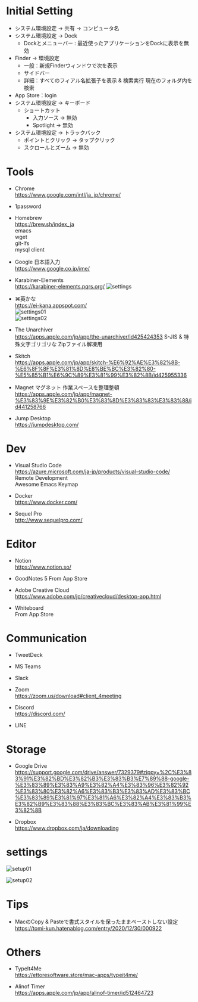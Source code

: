 
# Initial Setting

- システム環境設定 -> 共有 -> コンピュータ名
- システム環境設定 -> Dock
  - Dockとメニューバー : 最近使ったアプリケーションをDockに表示を無効
- Finder -> 環境設定
  - 一般：新規Finderウィンドウで次を表示
  - サイドバー
  - 詳細：すべてのフィアル名拡張子を表示 & 検索実行 現在のフォルダ内を検索
- App Store：login
- システム環境設定 -> キーボード
  - ショートカット
    -  入力ソース -> 無効
    -  Spotlight -> 無効
- システム環境設定 -> トラックバック
  - ポイントとクリック -> タップクリック
  - スクロールとズーム -> 無効



# Tools

- Chrome  
https://www.google.com/intl/ja_jp/chrome/

- 1password

- Homebrew  
https://brew.sh/index_ja  
emacs  
wget  
git-lfs  
mysql client

- Google 日本語入力  
https://www.google.co.jp/ime/

- Karabiner-Elements  
https://karabiner-elements.pqrs.org/
![settings](https://user-images.githubusercontent.com/15690781/129811896-2fabd176-bb44-4af2-9b4a-c6186ac30d59.png)

- ⌘英かな  
https://ei-kana.appspot.com/  
![settings01](https://user-images.githubusercontent.com/15690781/129811721-8be27330-91e9-4191-a0de-aad2028f2234.png)  
![settings02](https://user-images.githubusercontent.com/15690781/129811806-02533cc4-f96d-42ce-9524-43c05151280e.png)


- The Unarchiver  
https://apps.apple.com/jp/app/the-unarchiver/id425424353
S-JIS & 特殊文字ゴリゴリな Zipファイル解凍用

- Skitch  
https://apps.apple.com/jp/app/skitch-%E6%92%AE%E3%82%8B-%E6%8F%8F%E3%81%8D%E8%BE%BC%E3%82%80-%E5%85%B1%E6%9C%89%E3%81%99%E3%82%8B/id425955336

- Magnet マグネット 作業スペースを整理整頓  
https://apps.apple.com/jp/app/magnet-%E3%83%9E%E3%82%B0%E3%83%8D%E3%83%83%E3%83%88/id441258766

- Jump Desktop  
https://jumpdesktop.com/


# Dev

- Visual Studio Code  
https://azure.microsoft.com/ja-jp/products/visual-studio-code/  
Remote Development  
Awesome Emacs Keymap

- Docker  
https://www.docker.com/

- Sequel Pro  
http://www.sequelpro.com/


# Editor

- Notion  
https://www.notion.so/

- GoodNotes 5
From App Store

- Adobe Creative Cloud  
https://www.adobe.com/jp/creativecloud/desktop-app.html

- Whiteboard  
From App Store


# Communication

- TweetDeck

- MS Teams

- Slack

- Zoom  
https://zoom.us/download#client_4meeting

- Discord  
https://discord.com/

- LINE


# Storage

- Google Drive  
https://support.google.com/drive/answer/7329379#zippy=%2C%E3%83%91%E3%82%BD%E3%82%B3%E3%83%B3%E7%89%88-google-%E3%83%89%E3%83%A9%E3%82%A4%E3%83%96%E3%82%92%E3%83%80%E3%82%A6%E3%83%B3%E3%83%AD%E3%83%BC%E3%83%89%E3%81%97%E3%81%A6%E3%82%A4%E3%83%B3%E3%82%B9%E3%83%88%E3%83%BC%E3%83%AB%E3%81%99%E3%82%8B

- Dropbox  
https://www.dropbox.com/ja/downloading


# settings

![setup01](https://user-images.githubusercontent.com/15690781/129811446-c4d0d143-2a9c-48ba-b5d6-0e8c4e055333.png)

![setup02](https://user-images.githubusercontent.com/15690781/129811636-2e447e0d-6415-4f1a-9570-fa8c0bfd8907.png)


# Tips

- MacのCopy & Pasteで書式スタイルを保ったままペーストしない設定  
https://tomi-kun.hatenablog.com/entry/2020/12/30/000922


# Others

- TypeIt4Me  
https://ettoresoftware.store/mac-apps/typeit4me/

- Alinof Timer  
https://apps.apple.com/jp/app/alinof-timer/id512464723


